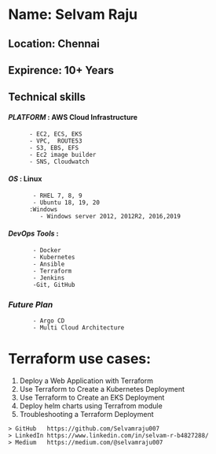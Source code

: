 
# Name: Selvam Raju 

## Location: Chennai

## Expirence: 10+ Years

## Technical skills

#### *PLATFORM* : AWS Cloud Infrastructure
          - EC2, ECS, EKS 
          - VPC,  ROUTE53  
          - S3, EBS, EFS
          - Ec2 image builder
          - SNS, Cloudwatch 
         
#### *OS* :  Linux 
           - RHEL 7, 8, 9 
           - Ubuntu 18, 19, 20
          :Windows
             - Windows server 2012, 2012R2, 2016,2019

          
#### *DevOps Tools* :
           - Docker
           - Kubernetes
           - Ansible
           - Terraform
           - Jenkins
           -Git, GitHub 
           
    
         
### _Future Plan_         
           - Argo CD 
           - Multi Cloud Architecture 
     
# Terraform use cases:

1.   Deploy a Web Application with Terraform
2.   Use Terraform to Create a Kubernetes Deployment
3.   Use Terraform to Create an EKS Deployment
4.   Deploy helm charts using Terrafrom module 
5.   Troubleshooting a Terraform Deployment

```
> GitHub   https://github.com/Selvamraju007
> LinkedIn https://www.linkedin.com/in/selvam-r-b4827288/
> Medium   https://medium.com/@selvamraju007
```
